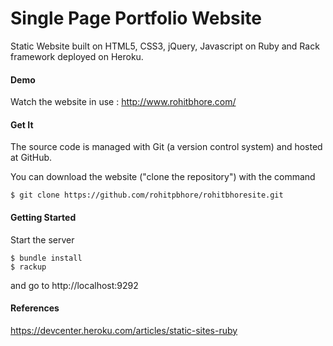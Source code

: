 # Single Page Portfolio Website

Static Website built on HTML5, CSS3, jQuery, Javascript on Ruby and Rack framework deployed on Heroku.

#### Demo
Watch the website in use : http://www.rohitbhore.com/

#### Get It

The source code is managed with Git (a version control system) and hosted at GitHub.

You can download the website ("clone the repository") with the command

```
$ git clone https://github.com/rohitpbhore/rohitbhoresite.git
```

#### Getting Started

Start the server

```
$ bundle install
$ rackup
```
and go to http://localhost:9292

#### References

https://devcenter.heroku.com/articles/static-sites-ruby<br/>

